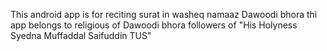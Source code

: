 This android app is for reciting surat in washeq namaaz Dawoodi bhora 
thi app belongs to religious of Dawoodi bhora followers of
"His Holyness Syedna Muffaddal Saifuddin TUS"